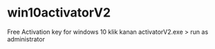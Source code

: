 # win10activatorV2
Free Activation key for windows 10
klik kanan activatorV2.exe > run as administrator
